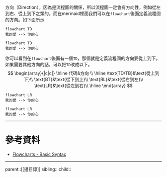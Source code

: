 方向（Direction），因為是流程圖的關係，所以流程圖一定會有方向性，例如從左到右、從上到下之類的。而在mermaid裡面我們可以在`flowchart`後面定義流程圖的方向。如下面所示

```Mermaid
flowchart TD
我的愛 --> 你的心
```
```mermaid
flowchart TD
我的愛 --> 你的心
```
你可以看到在`flowchart`後面有一個`TD`，那個就是定義流程圖的方向要從上到下。
如果需要其他方向的話，可以把`TD`改成以下。
$$
\begin{array}{|c|c|}
\hline
代碼&方向
\\
\hline
\text{TD/TB}&\text{從上到下}\\
\text{BT}&\text{從下到上}\\
\text{RL}&\text{從右到左}\\
\text{LR}&\text{從左到右}\\
\hline
\end{array}
$$
```Mermaid
flowchart LR
我的愛 --> 你的心
```
```mermaid
flowchart LR
我的愛 --> 你的心
```
- - -
# 參考資料
- [Flowcharts - Basic Syntax](https://mermaid.js.org/syntax/flowchart.html)
- - -
parent::[[邊目錄]]
sibling::
child::